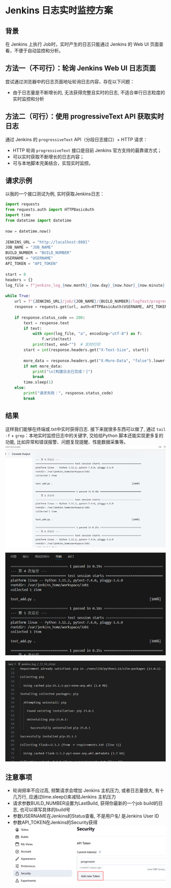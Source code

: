 # Jenkins 日志实时监控方案

## 背景

在 Jenkins 上执行 Job时，实时产生的日志只能通过 Jenkins 的 Web UI 页面查看，不便于自动监控和分析。

## 方法一（不可行）：轮询 Jenkins Web UI 日志页面

尝试通过浏览器中的日志页面地址轮询日志内容，存在以下问题：

- 由于日志量是不断增长的, 无法获得完整且实时的日志, 不适合单行日志粒度的实时监控和分析

## 方法二（可行）：使用 progressiveText API 获取实时日志

通过 Jenkins 的 `progressiveText` API（分段日志接口）+ HTTP 请求：

- HTTP 轮询 `progressiveText` 接口是目前 Jenkins 官方支持的最靠谱方式；
- 可以实时获取不断增长的日志内容；
- 可与本地脚本完美结合，实现实时监控。



## 请求示例

以我的一个接口测试为例, 实时获取Jenkins日志：
```python
import requests
from requests.auth import HTTPBasicAuth
import time
from datetime import datetime

now = datetime.now()

JENKINS_URL = "http://localhost:8081"
JOB_NAME = "JOB_NAME"
BUILD_NUMBER = "BUILD_NUMBER"
USERNAME = "USERNAME"
API_TOKEN = "API_TOKEN"  

start = 0
headers = {}
log_file = f"jenkins_log_{now.month}_{now.day}_{now.hour}_{now.minute}.txt"

while True:
    url = f"{JENKINS_URL}/job/{JOB_NAME}/{BUILD_NUMBER}/logText/progressiveText?start={start}"
    response = requests.get(url, auth=HTTPBasicAuth(USERNAME, API_TOKEN), headers=headers)

    if response.status_code == 200:
        text = response.text
        if text:
            with open(log_file, "a", encoding="utf-8") as f:
                f.write(text)
            print(text, end="")  # 实时打印
        start = int(response.headers.get("X-Text-Size", start))

        more_data = response.headers.get("X-More-Data", "false").lower() == "true"
        if not more_data:
            print("\n[构建日志已完成！]")
            break
        time.sleep(1)
    else:
        print("请求失败：", response.status_code)
        break

```

## 结果
这样我们能够在终端或.txt中实时获得日志. 接下来就很多东西可以做了, 通过 `tail -f` + `grep`：本地实时监控日志中的关键字, 交给给Python 脚本还能实现更多复的功能, 比如异常和错误报警、问题复现提醒、性能数据采集等。
![](console.png)

![](terminal.png)

![](log.png)



## 注意事项

- 轮询频率不应过高, 频繁请求会增加 Jenkins 主机压力, 或者日志量很大, 有十几万行, 应通过time.sleep()来减轻Jenkins 主机压力
- 请求参数BUILD_NUMBER设置为LastBuild, 获得你最新的一个job build的日志, 也可以填写具体的build号
- 参数USERNAME在Jenkins的Status查看, 不是用户名! 是Jenkins User ID
- 参数API_TOKEN在Jenkins的Security获得
![](token.png)

